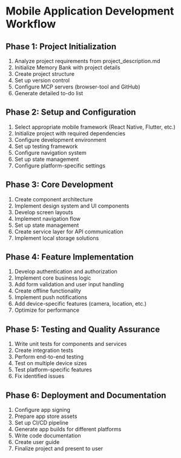 # Mobile Application Development Workflow

## Phase 1: Project Initialization
1. Analyze project requirements from project_description.md
2. Initialize Memory Bank with project details
3. Create project structure
4. Set up version control
5. Configure MCP servers (browser-tool and GitHub)
6. Generate detailed to-do list

## Phase 2: Setup and Configuration
1. Select appropriate mobile framework (React Native, Flutter, etc.)
2. Initialize project with required dependencies
3. Configure development environment
4. Set up testing framework
5. Configure navigation system
6. Set up state management
7. Configure platform-specific settings

## Phase 3: Core Development
1. Create component architecture
2. Implement design system and UI components
3. Develop screen layouts
4. Implement navigation flow
5. Set up state management
6. Create service layer for API communication
7. Implement local storage solutions

## Phase 4: Feature Implementation
1. Develop authentication and authorization
2. Implement core business logic
3. Add form validation and user input handling
4. Create offline functionality
5. Implement push notifications
6. Add device-specific features (camera, location, etc.)
7. Optimize for performance

## Phase 5: Testing and Quality Assurance
1. Write unit tests for components and services
2. Create integration tests
3. Perform end-to-end testing
4. Test on multiple device sizes
5. Test platform-specific features
6. Fix identified issues

## Phase 6: Deployment and Documentation
1. Configure app signing
2. Prepare app store assets
3. Set up CI/CD pipeline
4. Generate app builds for different platforms
5. Write code documentation
6. Create user guide
7. Finalize project and present to user
